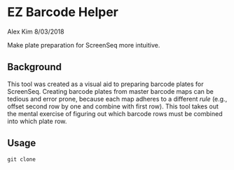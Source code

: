 EZ Barcode Helper
================
Alex Kim
8/03/2018

Make plate preparation for ScreenSeq more intuitive.

Background
----------

This tool was created as a visual aid to preparing barcode plates for ScreenSeq. Creating barcode plates from master barcode maps can be tedious and error prone, because each map adheres to a different *rule* (e.g., offset second row by one and combine with first row). This tool takes out the mental exercise of figuring out which barcode rows must be combined into which plate row. 

Usage
-----



```{bash}
git clone  
```